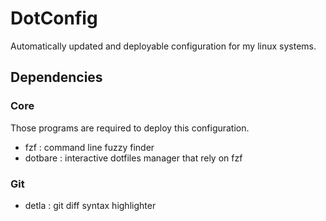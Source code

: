 # DotConfig

Automatically updated and deployable configuration for my linux systems.

## Dependencies

### Core

Those programs are required to deploy this configuration.

- fzf     : command line fuzzy finder
- dotbare : interactive dotfiles manager that rely on fzf

### Git

- detla : git diff syntax highlighter
